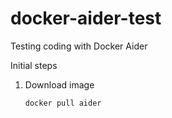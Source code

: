 # docker-aider-test
Testing coding with Docker Aider

Initial steps

1. Download image
   ```bash
   docker pull aider
   ```
